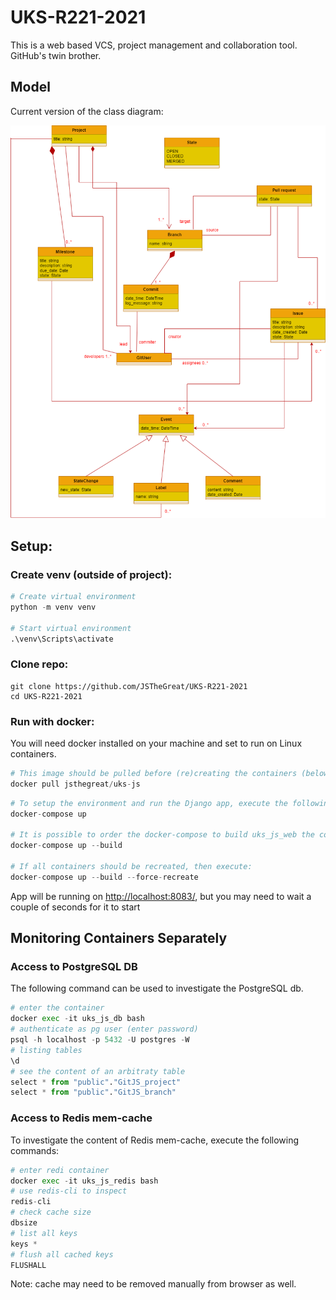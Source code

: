 # UKS-R221-2021


This is a web based VCS, project management and collaboration tool. GitHub's twin brother.

## Model
Current version of the class diagram:

![class diagram](https://github.com/JSTheGreat/UKS-R221-2021/blob/develop/uml/oop_diagram.drawio.png?raw=true)

## Setup:

### Create venv (outside of project):

```python
# Create virtual environment
python -m venv venv

# Start virtual environment
.\venv\Scripts\activate
```

### Clone repo:

```
git clone https://github.com/JSTheGreat/UKS-R221-2021
cd UKS-R221-2021
```

### Run with docker:

You will need docker installed on your machine and set to run on Linux containers.

```python
# This image should be pulled before (re)creating the containers (below)
docker pull jsthegreat/uks-js
```

```python
# To setup the environment and run the Django app, execute the following command:
docker-compose up

# It is possible to order the docker-compose to build uks_js_web the container:
docker-compose up --build

# If all containers should be recreated, then execute:
docker-compose up --build --force-recreate
```

App will be running on [http://localhost:8083/](http://localhost:8083/), but you may need to wait a couple of seconds for it to start


## Monitoring Containers Separately

### Access to PostgreSQL DB

The following command can be used to investigate the PostgreSQL db.

```python
# enter the container
docker exec -it uks_js_db bash
# authenticate as pg user (enter password)
psql -h localhost -p 5432 -U postgres -W
# listing tables 
\d 
# see the content of an arbitraty table
select * from "public"."GitJS_project"
select * from "public"."GitJS_branch"
```

### Access to Redis mem-cache

To investigate the content of Redis mem-cache, execute the following commands:

```python
# enter redi container
docker exec -it uks_js_redis bash
# use redis-cli to inspect
redis-cli
# check cache size
dbsize
# list all keys
keys *
# flush all cached keys
FLUSHALL
```

Note: cache may need to be removed manually from browser as well.

